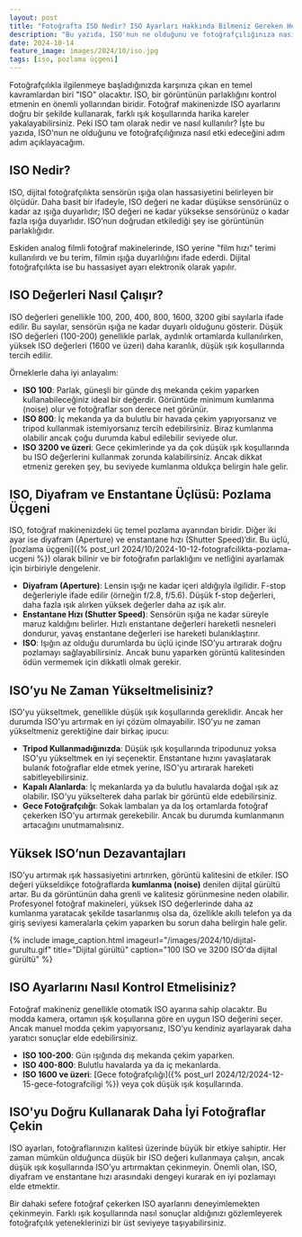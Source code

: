 ```yaml
---
layout: post
title: "Fotoğrafta ISO Nedir? ISO Ayarları Hakkında Bilmeniz Gereken Her Şey"
description: "Bu yazıda, ISO'nun ne olduğunu ve fotoğrafçılığınıza nasıl etki edeceğini adım adım açıklayacağım."
date: 2024-10-14
feature_image: images/2024/10/iso.jpg
tags: [iso, pozlama üçgeni]
---
```


Fotoğrafçılıkla ilgilenmeye başladığınızda karşınıza çıkan en temel kavramlardan biri "ISO" olacaktır. ISO, bir görüntünün parlaklığını kontrol etmenin en önemli yollarından biridir. Fotoğraf makinenizde ISO ayarlarını doğru bir şekilde kullanarak, farklı ışık koşullarında harika kareler yakalayabilirsiniz. Peki ISO tam olarak nedir ve nasıl kullanılır? İşte bu yazıda, ISO'nun ne olduğunu ve fotoğrafçılığınıza nasıl etki edeceğini adım adım açıklayacağım.

<!--more-->

## ISO Nedir?

ISO, dijital fotoğrafçılıkta sensörün ışığa olan hassasiyetini belirleyen bir ölçüdür. Daha basit bir ifadeyle, ISO değeri ne kadar düşükse sensörünüz o kadar az ışığa duyarlıdır; ISO değeri ne kadar yüksekse sensörünüz o kadar fazla ışığa duyarlıdır. ISO’nun doğrudan etkilediği şey ise görüntünün parlaklığıdır.

Eskiden analog filmli fotoğraf makinelerinde, ISO yerine "film hızı" terimi kullanılırdı ve bu terim, filmin ışığa duyarlılığını ifade ederdi. Dijital fotoğrafçılıkta ise bu hassasiyet ayarı elektronik olarak yapılır.

## ISO Değerleri Nasıl Çalışır?

ISO değerleri genellikle 100, 200, 400, 800, 1600, 3200 gibi sayılarla ifade edilir. Bu sayılar, sensörün ışığa ne kadar duyarlı olduğunu gösterir. Düşük ISO değerleri (100-200) genellikle parlak, aydınlık ortamlarda kullanılırken, yüksek ISO değerleri (1600 ve üzeri) daha karanlık, düşük ışık koşullarında tercih edilir.

Örneklerle daha iyi anlayalım:

- **ISO 100**: Parlak, güneşli bir günde dış mekanda çekim yaparken kullanabileceğiniz ideal bir değerdir. Görüntüde minimum kumlanma (noise) olur ve fotoğraflar son derece net görünür.
- **ISO 800**: İç mekanda ya da bulutlu bir havada çekim yapıyorsanız ve tripod kullanmak istemiyorsanız tercih edebilirsiniz. Biraz kumlanma olabilir ancak çoğu durumda kabul edilebilir seviyede olur.
- **ISO 3200 ve üzeri**: Gece çekimlerinde ya da çok düşük ışık koşullarında bu ISO değerlerini kullanmak zorunda kalabilirsiniz. Ancak dikkat etmeniz gereken şey, bu seviyede kumlanma oldukça belirgin hale gelir.

## ISO, Diyafram ve Enstantane Üçlüsü: Pozlama Üçgeni

ISO, fotoğraf makinenizdeki üç temel pozlama ayarından biridir. Diğer iki ayar ise diyafram (Aperture) ve enstantane hızı (Shutter Speed)’dir. Bu üçlü, [pozlama üçgeni]({% post_url 2024/10/2024-10-12-fotografcilikta-pozlama-ucgeni %}) olarak bilinir ve bir fotoğrafın parlaklığını ve netliğini ayarlamak için birbiriyle dengelenir.

- **Diyafram (Aperture)**: Lensin ışığı ne kadar içeri aldığıyla ilgilidir. F-stop değerleriyle ifade edilir (örneğin f/2.8, f/5.6). Düşük f-stop değerleri, daha fazla ışık alırken yüksek değerler daha az ışık alır.
- **Enstantane Hızı (Shutter Speed)**: Sensörün ışığa ne kadar süreyle maruz kaldığını belirler. Hızlı enstantane değerleri hareketli nesneleri dondurur, yavaş enstantane değerleri ise hareketi bulanıklaştırır.
- **ISO**: Işığın az olduğu durumlarda bu üçlü içinde ISO’yu artırarak doğru pozlamayı sağlayabilirsiniz. Ancak bunu yaparken görüntü kalitesinden ödün vermemek için dikkatli olmak gerekir.

## ISO’yu Ne Zaman Yükseltmelisiniz?

ISO'yu yükseltmek, genellikle düşük ışık koşullarında gereklidir. Ancak her durumda ISO'yu artırmak en iyi çözüm olmayabilir. ISO’yu ne zaman yükseltmeniz gerektiğine dair birkaç ipucu:

- **Tripod Kullanmadığınızda**: Düşük ışık koşullarında tripodunuz yoksa ISO'yu yükseltmek en iyi seçenektir. Enstantane hızını yavaşlatarak bulanık fotoğraflar elde etmek yerine, ISO'yu artırarak hareketi sabitleyebilirsiniz.
- **Kapalı Alanlarda**: İç mekanlarda ya da bulutlu havalarda doğal ışık az olabilir. ISO'yu yükselterek daha parlak bir görüntü elde edebilirsiniz.
- **Gece Fotoğrafçılığı**: Sokak lambaları ya da loş ortamlarda fotoğraf çekerken ISO'yu artırmak gerekebilir. Ancak bu durumda kumlanmanın artacağını unutmamalısınız.

## Yüksek ISO’nun Dezavantajları

ISO’yu artırmak ışık hassasiyetini artırırken, görüntü kalitesini de etkiler. ISO değeri yükseldikçe fotoğraflarda **kumlanma (noise)** denilen dijital gürültü artar. Bu da görüntünün daha grenli ve kalitesiz görünmesine neden olabilir. Profesyonel fotoğraf makineleri, yüksek ISO değerlerinde daha az kumlanma yaratacak şekilde tasarlanmış olsa da, özellikle akıllı telefon ya da giriş seviyesi kameralarla çekim yaparken bu sorun daha belirgin hale gelir.

{% include image_caption.html imageurl="/images/2024/10/dijital-gurultu.gif" title="Dijital gürültü" caption="100 ISO ve 3200 ISO'da dijital gürültü" %}

## ISO Ayarlarını Nasıl Kontrol Etmelisiniz?

Fotoğraf makineniz genellikle otomatik ISO ayarına sahip olacaktır. Bu modda kamera, ortamın ışık koşullarına göre en uygun ISO değerini seçer. Ancak manuel modda çekim yapıyorsanız, ISO’yu kendiniz ayarlayarak daha yaratıcı sonuçlar elde edebilirsiniz.

- **ISO 100-200**: Gün ışığında dış mekanda çekim yaparken.
- **ISO 400-800**: Bulutlu havalarda ya da iç mekanlarda.
- **ISO 1600 ve üzeri**: [Gece fotoğrafçılığı]({% post_url 2024/12/2024-12-15-gece-fotografciligi %}) veya çok düşük ışık koşullarında.

## ISO'yu Doğru Kullanarak Daha İyi Fotoğraflar Çekin

ISO ayarları, fotoğraflarınızın kalitesi üzerinde büyük bir etkiye sahiptir. Her zaman mümkün olduğunca düşük bir ISO değeri kullanmaya çalışın, ancak düşük ışık koşullarında ISO’yu artırmaktan çekinmeyin. Önemli olan, ISO, diyafram ve enstantane hızı arasındaki dengeyi kurarak en iyi pozlamayı elde etmektir.

Bir dahaki sefere fotoğraf çekerken ISO ayarlarını deneyimlemekten çekinmeyin. Farklı ışık koşullarında nasıl sonuçlar aldığınızı gözlemleyerek fotoğrafçılık yeteneklerinizi bir üst seviyeye taşıyabilirsiniz.